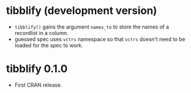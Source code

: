 # tibblify (development version)

* `tibblify()` gains the argument `names_to` to store the names of a recordlist
  in a column.
* guessed spec uses `vctrs` namespace so that `vctrs` doesn't need to be loaded
  for the spec to work.

# tibblify 0.1.0

* First CRAN release.
